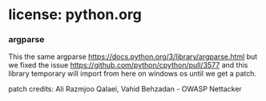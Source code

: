 license: python.org
===================
### argparse

This the same argparse https://docs.python.org/3/library/argparse.html
but we fixed the issue https://github.com/python/cpython/pull/3577
and this library temporary will import from here on windows os until we get a patch.

patch credits: Ali Razmjoo Qalaei, Vahid Behzadan - OWASP Nettacker